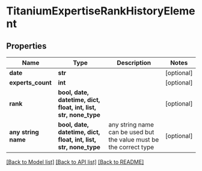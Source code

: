 # TitaniumExpertiseRankHistoryElement


## Properties
Name | Type | Description | Notes
------------ | ------------- | ------------- | -------------
**date** | **str** |  | [optional] 
**experts_count** | **int** |  | [optional] 
**rank** | **bool, date, datetime, dict, float, int, list, str, none_type** |  | [optional] 
**any string name** | **bool, date, datetime, dict, float, int, list, str, none_type** | any string name can be used but the value must be the correct type | [optional]

[[Back to Model list]](../README.md#documentation-for-models) [[Back to API list]](../README.md#documentation-for-api-endpoints) [[Back to README]](../README.md)


